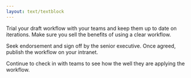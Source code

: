 ```yaml
---
layout: text/textblock
---
```


Trial your draft workflow with your teams and keep them up to date on iterations. Make sure you sell the benefits of using a clear workflow.

Seek endorsement and sign off by the senior executive. Once agreed, publish the workflow on your intranet.

Continue to check in with teams to see how the well they are applying the workflow.

